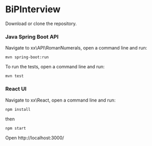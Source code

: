 # BiPInterview

Download or clone the repository.

### Java Spring Boot API
    
   Navigate to xx\API\RomanNumerals, open a command line and run:
   
    mvn spring-boot:run
  
  To run the tests, open a command line and run:
    
    mvn test
    
### React UI

   Navigate to xx\React, open a command line and run: 
    
    npm install
    
   then 
    
    npm start

   Open http://localhost:3000/
